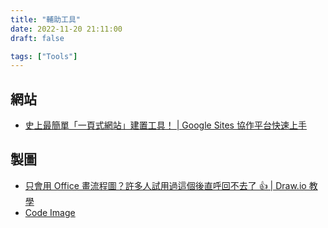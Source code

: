 ```yaml
---
title: "輔助工具"
date: 2022-11-20 21:11:00
draft: false

tags: ["Tools"]
---
```


## 網站
- [史上最簡單「一頁式網站」建置工具！ | Google Sites 協作平台快速上手](https://www.youtube.com/watch?v=NrpnYQDQ5s4)

## 製圖
- [只會用 Office 畫流程圖？許多人試用過這個後直呼回不去了 👍 | Draw.io 教學](https://www.youtube.com/watch?v=CU0ZhMoXz7k)
- [Code Image](https://carbon.now.sh/)
